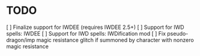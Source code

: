 TODO
====
[ ] Finalize support for IWDEE (requires IWDEE 2.5+)
[ ] Support for IWD spells: IWDEE
[ ] Support for IWD spells: IWDification mod
[ ] Fix pseudo-dragon/imp magic resistance glitch if summoned by character with nonzero magic resistance


